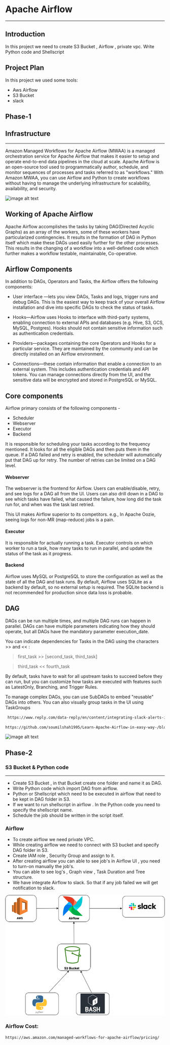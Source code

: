 # Apache Airflow 
---
## Introduction

In this project we need to create S3 Bucket , Airflow , private vpc.
Write Python code and Shellscript

## Project Plan
In this project we used some tools:
- Aws Airflow
- S3 Bucket
- slack

## Phase-1
## Infrastructure
---
Amazon Managed Workflows for Apache Airflow (MWAA) is a managed orchestration service for Apache Airflow that makes it easier to setup and operate end-to-end data pipelines in the cloud at scale. Apache Airflow is an open-source tool used to programmatically author, schedule, and monitor sequences of processes and tasks referred to as "workflows." With Amazon MWAA, you can use Airflow and Python to create workflows without having to manage the underlying infrastructure for scalability, availability, and security. 

![image alt text](https://docs.aws.amazon.com/mwaa/latest/userguide/images/mwaa-architecture.png?raw=)

## Working of Apache Airflow 
Apache Airflow accomplishes the tasks by taking DAG(Directed Acyclic Graphs) as an array of the workers, some of these workers have particularized contingencies. It results in the formation of DAG in Python itself which make these DAGs used easily further for the other processes. This results in the changing of a workflow into a well-defined code which further makes a workflow testable, maintainable, Co-operative.



## Airflow Components
In addition to DAGs, Operators and Tasks, the Airflow offers the following components:
- User interface —lets you view DAGs, Tasks and logs, trigger runs and debug DAGs. This is the easiest way to keep track of your overall Airflow installation and dive into specific DAGs to check the status of tasks.

- Hooks—Airflow uses Hooks to interface with third-party systems, enabling connection to external APIs and databases (e.g. Hive, S3, GCS, MySQL, Postgres). Hooks should not contain sensitive information such as authentication credentials.

- Providers—packages containing the core Operators and Hooks for a particular service. They are maintained by the community and can be directly installed on an Airflow environment.

- Connections—these contain information that enable a connection to an external system. This includes authentication credentials and API tokens. You can manage connections directly from the UI, and the sensitive data will be encrypted and stored in PostgreSQL or MySQL.


## Core components
Airflow primary consists of the following components -

- Scheduler
- Webserver
- Executor
- Backend

It is responsible for scheduling your tasks according to the frequency mentioned. It looks for all the eligible DAGs and then puts them in the queue. If a DAG failed and retry is enabled, the scheduler will automatically put that DAG up for retry. The number of retries can be limited on a DAG level.

#### Webserver
The webserver is the frontend for Airflow. Users can enable/disable, retry, and see logs for a DAG all from the UI. Users can also drill down in a DAG to see which tasks have failed, what caused the failure, how long did the task run for, and when was the task last retried.

This UI makes Airflow superior to its competitors. e.g., In Apache Oozie, seeing logs for non-MR (map-reduce) jobs is a pain.

#### Executor
It is responsible for actually running a task. Executor controls on which worker to run a task, how many tasks to run in parallel, and update the status of the task as it progress.

#### Backend
Airflow uses MySQL or PostgreSQL to store the configuration as well as the state of all the DAG and task runs. By default, Airflow uses SQLite as a backend by default, so no external setup is required. The SQLite backend is not recommended for production since data loss is probable.

## DAG 
DAGs can be run multiple times, and multiple DAG runs can happen in parallel. DAGs can have multiple parameters indicating how they should operate, but all DAGs have the mandatory parameter execution_date.

You can indicate dependencies for Tasks in the DAG using the characters >> and << :

> first_task >> [second_task, third_task]

> third_task << fourth_task

By default, tasks have to wait for all upstream tasks to succeed before they can run, but you can customize how tasks are executed with features such as LatestOnly, Branching, and Trigger Rules.

To manage complex DAGs, you can use SubDAGs to embed "reusable" DAGs into others. You can also visually group tasks in the UI using TaskGroups

```sh
 https://www.reply.com/data-reply/en/content/integrating-slack-alerts-in-airflow
 ```
 
 
```sh
https://github.com/soumilshah1995/Learn-Apache-Airflow-in-easy-way-/blob/main/project/dags/first_dag.py
```


![image alt text](https://assets-global.website-files.com/61e95e54543a7c0a5967ffd1/61fd443d0cc67c714baeae7a_61e95e54543a7cf4d46803a5_Airflow-diagram-3.png?raw=)




## Phase-2
### S3 Bucket & Python code
---
- Create S3 Bucket , in that Bucket create one folder and name it as DAG.
- Write Python code which import DAG from airflow.
- Python or Shellscript which need to be executed in airflow that need to be kept in DAG folder in S3.
- If we want to run shellscript in airflow . In the Python code you need to specify the shellscript name.
- Schedule the job should be written in the script itself.

### Airflow
- To create airflow we need private VPC.
- While creating airflow we need to connect with S3 bucket and specify DAG folder in S3.
- Create IAM role , Security Group and assign to it.
- After creating airflow you can able to see job's in Airflow UI , you need to turn-on  manually the job's.
- You can able to see log's , Graph view , Task Duration and Tree structure.
- We have integrate Airflow to slack. So that if any job failed we will get notification to slack. 

![image alt text](https://github.com/sharanushettar644/Airflow/blob/main/airflow.drawio.png?raw=)


### Airflow Cost:
```sh
https://aws.amazon.com/managed-workflows-for-apache-airflow/pricing/
```
